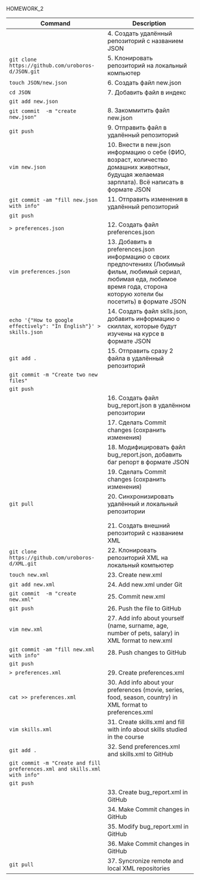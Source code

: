 HOMEWORK_2

| Command | Description |
| --- | --- |
|                                                |       4. Создать удалённый репозиторий c названием JSON |
| `git clone https://github.com/uroboros-d/JSON.git`|    5. Клонировать репозиторий на локальный компьютер |
| `touch JSON/new.json  `|                               6. Создать файл new.json |
| `cd JSON  `|                                    7. Добавить файл в индекс |
| `git add new.json  `|
| `git commit  -m "create new.json"`|                       8. Закоммитить файл new.json |
| `git push  `|                                           9. Отправить файл в удалённый репозиторий |
| `vim new.json `|                                        10. Внести в new.json информацию о себе (ФИО, возраст, количество домашних животных, будущая желаемая зарплата). Всё написать в формате JSON |
| `git commit -am "fill new.json with info"`|             11. Отправить изменения в удалённый репозиторий |
| `git push`||
| `> preferences.json  `|                                 12. Создать файл preferences.json |
| `vim preferences.json  `|                            13.  Добавить в preferences.json информацию о своих предпочтениях (Любимый фильм, любимый сериал, любимая еда, любимое время года, сторона которую хотели бы посетить) в формате JSON |
| `echo '{"How to google effectively": "In English"}' > skills.json`| 14. Создать файл sklls.json, добавить информацию о скиллах, которые будут изучены на курсе в формате JSON |
| `git add . `|                                          15. Отправить сразу 2 файла в удалённый репозиторий |
| `git commit -m "Create two new files"`|
| `git push`| |
|                                                    | 16. Создать файл bug_report.json в удалённом репозитории|
|                                                    | 17. Сделать Commit changes (сохранить изменения) |
 |                                                    | 18. Модифицировать файл bug_report.json, добавить баг репорт в формате JSON |
|                                                    | 19. Сделать Commit changes (сохранить изменения) |
| `git pull`|                                           20. Синхронизировать удалённый и локальный репозитории |
| ||
|||
|                                                     | 21. Создать внешний репозиторий c названием XML |
| `git clone https://github.com/uroboros-d/XML.git`|    22. Клонировать репозиторий XML на локальный компьютер |
| `touch new.xml`|                                      23. Create new.xml |
| `git add new.xml `|                                   24. Add new.xml under Git |
| `git commit  -m "create new.xml"`|                    25. Commit new.xml |
| `git push `|                                          26. Push the file to GitHub |
| `vim new.xml `|                                       27. Add info about yourself (name, surname, age, number of pets, salary) in XML format to new.xml |
| `git commit -am "fill new.xml with info" `|           28. Push changes to GitHub |
| `git push`|
| `> preferences.xml `|                                 29. Create preferences.xml |
| `cat >> preferences.xml  `|                           30. Add info about your preferences (movie, series, food, season, country) in XML format to preferences.xml |
| `vim skills.xml `|                                    31. Create skills.xml and fill with info about skills studied in the course |
| `git add . `|                                         32. Send preferences.xml and skills.xml to GitHub |
| `git commit -m "Create and fill preferences.xml and skills.xml with info"`|
| `git push`|
 |                                                   |  33. Create bug_report.xml in GitHub |
|                                                    |  34. Make Commit changes in GitHub |
|                                                    |  35. Modify bug_report.xml in GitHub |
|                                                    |  36. Make Commit changes in GitHub |
| `git pull `|                                          37. Syncronize remote and local XML repositories |
